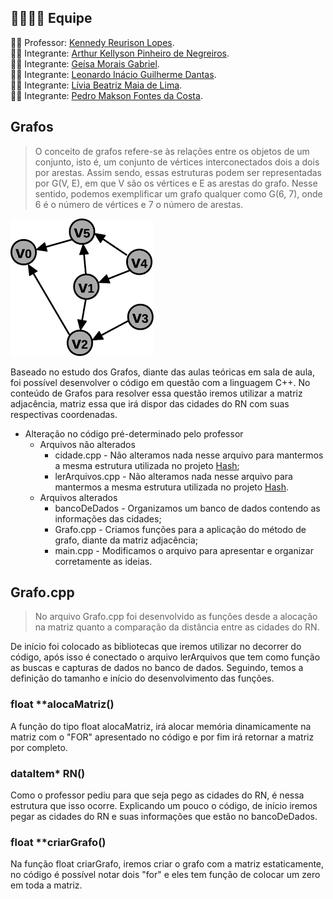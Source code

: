 ## :family_man_woman_girl_boy: Equipe
:man_teacher: Professor: [Kennedy Reurison Lopes](https://github.com/kennedyufersa).<br />
:man_student: Integrante: [Arthur Kellyson Pinheiro de Negreiros](https://github.com/Arthurkellysonp). <br />
:woman_student: Integrante: [Geísa Morais Gabriel](https://github.com/Geisa-mg).<br />
:man_student: Integrante: [Leonardo Inácio Guilherme Dantas](https://github.com/LeonardoIGD).<br />
:woman_student: Integrante: [Lívia Beatriz Maia de Lima](https://github.com/liviabeatrizml).<br />
:man_student: Integrante: [Pedro Makson Fontes da Costa](https://github.com/PedroMakson).


## Grafos
> O conceito de grafos refere-se às relações entre os objetos de um conjunto, isto é, um conjunto de vértices interconectados dois a dois por arestas. Assim sendo, essas estruturas podem ser representadas por G(V, E), em que V são os vértices e E as arestas do grafo. Nesse sentido, podemos exemplificar um grafo qualquer como G(6, 7), onde 6 é o número de vértices e 7 o número de arestas.

![Grafo](components/Grafo.png)


Baseado no estudo dos Grafos, diante das aulas teóricas em sala de aula, foi possível desenvolver o código em questão com a linguagem C++. No conteúdo de Grafos para resolver essa questão iremos utilizar a matriz adjacência, matriz essa que irá dispor das cidades do RN com suas respectivas coordenadas.

 -  Alteração no código pré-determinado pelo professor
	-   Arquivos não alterados
	    -   cidade.cpp - Não alteramos nada nesse arquivo para mantermos a mesma estrutura utilizada no projeto [Hash](https://github.com/liviabeatrizml/hashTable_desEstruturados);
	    - lerArquivos.cpp - Não alteramos nada nesse arquivo para mantermos a mesma estrutura utilizada no projeto [Hash](https://github.com/liviabeatrizml/hashTable_desEstruturados).
	-   Arquivos alterados
		-   bancoDeDados - Organizamos um banco de dados contendo as informações das cidades;
		-   Grafo.cpp - Criamos funções para a aplicação do método de grafo, diante da matriz adjacência;
		-   main.cpp - Modificamos o arquivo para apresentar e organizar corretamente as ideias.


## Grafo.cpp
> No arquivo Grafo.cpp foi desenvolvido as funções desde a alocação na matriz quanto a comparação da distância entre as cidades do RN.

De início foi colocado as bibliotecas que iremos utilizar no decorrer do código, após isso é conectado o arquivo lerArquivos que tem como função as buscas e capturas de dados no banco de dados. Seguindo, temos a definição do tamanho e início do desenvolvimento das funções.

### float  **alocaMatriz()
A função do tipo float alocaMatriz, irá alocar memória dinamicamente na matriz com o "FOR" apresentado no código e por fim irá retornar a matriz por completo.

### dataItem*  RN()
Como o professor pediu para que seja pego as cidades do RN, é nessa estrutura que isso ocorre. Explicando um pouco o código, de início iremos pegar as cidades do RN e suas informações que estão no bancoDeDados.

### float  **criarGrafo()
Na função float criarGrafo, iremos criar o  grafo com a matriz estaticamente, no código é possível notar dois "for" e eles tem função de colocar um zero em toda a matriz.